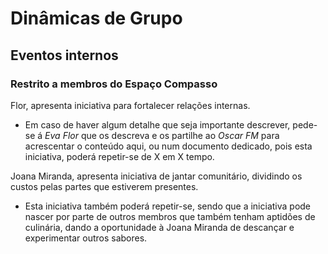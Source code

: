 # Dinâmicas de Grupo

## Eventos internos 

### Restrito a membros do Espaço Compasso

Flor, apresenta iniciativa para fortalecer relações internas. 
  - Em caso de haver algum detalhe que seja importante descrever, pede-se á *Eva Flor* que os descreva e os partilhe ao *Oscar FM* para acrescentar o conteúdo aqui, ou num documento dedicado, pois esta iniciativa, poderá repetir-se de X em X tempo.

Joana Miranda, apresenta iniciativa de jantar comunitário, dividindo os custos pelas partes que estiverem presentes. 
  - Esta iniciativa também poderá repetir-se, sendo que a iniciativa pode nascer por parte de outros membros que também tenham aptidões de culinária, dando a oportunidade à Joana Miranda de descançar e experimentar outros sabores. 

